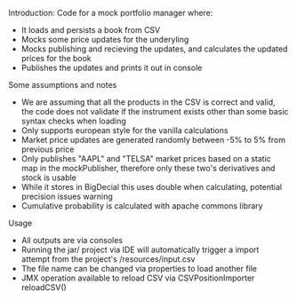 Introduction:
Code for a mock portfolio manager where:
- It loads and persists a book from CSV
- Mocks some price updates for the underyling
- Mocks publishing and recieving the updates, and calculates the updated prices for the book
- Publishes the updates and prints it out in console

Some assumptions and notes
- We are assuming that all the products in the CSV is correct and valid, the code does not validate if the instrument exists other than some basic syntax checks when loading
- Only supports european style for the vanilla calculations
- Market price updates are generated randomly between -5% to 5% from previous price
- Only publishes "AAPL" and "TELSA" market prices based on a static map in the mockPublisher, therefore only these two's derivatives and stock is usable
- While it stores in BigDecial this uses double when calculating, potential precision issues warning
- Cumulative probability is calculated with apache commons library

Usage
- All outputs are via consoles
- Running the jar/ project via IDE will automatically trigger a import attempt from the project's /resources/input.csv
- The file name can be changed via properties to load another file
- JMX operation available to reload CSV via CSVPositionImporter reloadCSV()
